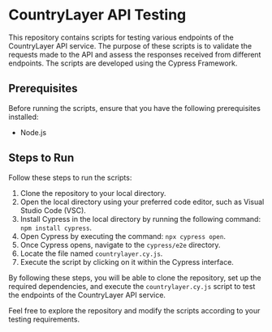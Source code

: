 # CountryLayer API Testing

This repository contains scripts for testing various endpoints of the CountryLayer API service. The purpose of these scripts is to validate the requests made to the API and assess the responses received from different endpoints. The scripts are developed using the Cypress Framework.


## Prerequisites

Before running the scripts, ensure that you have the following prerequisites installed:

-   Node.js

## Steps to Run

Follow these steps to run the scripts:

1.  Clone the repository to your local directory.
2.  Open the local directory using your preferred code editor, such as Visual Studio Code (VSC).
3.  Install Cypress in the local directory by running the following command: `npm install cypress`.
4.  Open Cypress by executing the command: `npx cypress open`.
5.  Once Cypress opens, navigate to the `cypress/e2e` directory.
6.  Locate the file named `countrylayer.cy.js`.
7.  Execute the script by clicking on it within the Cypress interface.

By following these steps, you will be able to clone the repository, set up the required dependencies, and execute the `countrylayer.cy.js` script to test the endpoints of the CountryLayer API service.

Feel free to explore the repository and modify the scripts according to your testing requirements.
